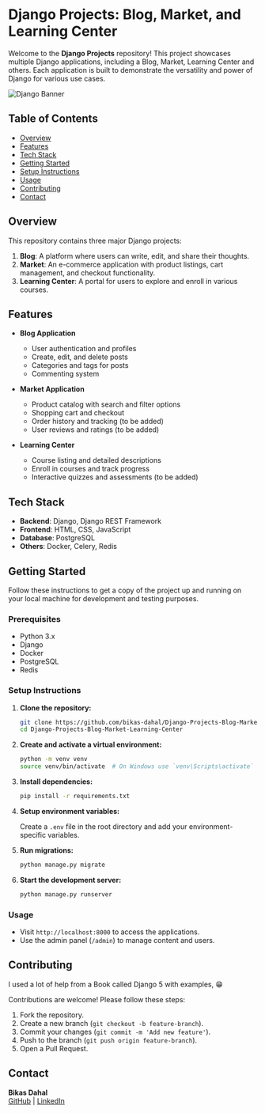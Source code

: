 # Django Projects: Blog, Market, and Learning Center

Welcome to the **Django Projects** repository! This project showcases multiple Django applications, including a Blog, Market, Learning Center and others. Each application is built to demonstrate the versatility and power of Django for various use cases.

![Django Banner](https://th.bing.com/th/id/OIP.vofAscaAsfh4QI-2B0bq3gHaEK?rs=1&pid=ImgDetMain)

## Table of Contents

- [Overview](#overview)
- [Features](#features)
- [Tech Stack](#tech-stack)
- [Getting Started](#getting-started)
- [Setup Instructions](#setup-instructions)
- [Usage](#usage)
- [Contributing](#contributing)
- [Contact](#contact)

## Overview

This repository contains three major Django projects:

1. **Blog**: A platform where users can write, edit, and share their thoughts.
2. **Market**: An e-commerce application with product listings, cart management, and checkout functionality.
3. **Learning Center**: A portal for users to explore and enroll in various courses.

## Features

- **Blog Application**
  - User authentication and profiles
  - Create, edit, and delete posts
  - Categories and tags for posts
  - Commenting system

- **Market Application**
  - Product catalog with search and filter options
  - Shopping cart and checkout
  - Order history and tracking (to be added)
  - User reviews and ratings (to be added)

- **Learning Center**
  - Course listing and detailed descriptions
  - Enroll in courses and track progress
  - Interactive quizzes and assessments (to be added)

## Tech Stack

- **Backend**: Django, Django REST Framework
- **Frontend**: HTML, CSS, JavaScript
- **Database**: PostgreSQL
- **Others**: Docker, Celery, Redis

## Getting Started

Follow these instructions to get a copy of the project up and running on your local machine for development and testing purposes.

### Prerequisites

- Python 3.x
- Django
- Docker
- PostgreSQL
- Redis

### Setup Instructions

1. **Clone the repository:**

   ```bash
   git clone https://github.com/bikas-dahal/Django-Projects-Blog-Market-Learning-Center.git
   cd Django-Projects-Blog-Market-Learning-Center
   ```

2. **Create and activate a virtual environment:**

   ```bash
   python -m venv venv
   source venv/bin/activate  # On Windows use `venv\Scripts\activate`
   ```

3. **Install dependencies:**

   ```bash
   pip install -r requirements.txt
   ```

4. **Setup environment variables:**

   Create a `.env` file in the root directory and add your environment-specific variables.

5. **Run migrations:**

   ```bash
   python manage.py migrate
   ```

6. **Start the development server:**

   ```bash
   python manage.py runserver
   ```

### Usage

- Visit `http://localhost:8000` to access the applications.
- Use the admin panel (`/admin`) to manage content and users.

## Contributing
I used a lot of help from a Book called Django 5 with examples, 😁

Contributions are welcome! Please follow these steps:

1. Fork the repository.
2. Create a new branch (`git checkout -b feature-branch`).
3. Commit your changes (`git commit -m 'Add new feature'`).
4. Push to the branch (`git push origin feature-branch`).
5. Open a Pull Request.


## Contact

**Bikas Dahal**  
[GitHub](https://github.com/bikas-dahal) | [LinkedIn]([[https://linkedin.com/in/bikas-dahal](https://www.linkedin.com/in/bikas-dahal-2229301b3/)])


